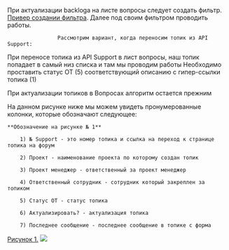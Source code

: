 При актуализации backloga на листе вопросы следует создать фильтр. [Привер создании фильтра](https://bu-techsupport-optiteam.netlify.app/posts/%D0%BF%D1%80%D0%B8%D0%BC%D0%B5%D1%80%20%D1%81%D0%BE%D0%B7%D0%B4%D0%B0%D0%BD%D0%B8%D1%8F%20%D1%84%D0%B8%D0%BB%D1%8C%D1%82%D1%80%D0%B0/).
Далее под своим фильтром проводить работы. 


					Рассмотрим вариант, когда переносим топик из API Support:
     
При переносе топика из API Support в лист вопросы, наш топик попадает в самый низ списка и там мы проводим работы 
Необходимо проставить статус ОТ (5) соответствующий описанию с гипер-ссылки топика (1)

При актуализации топиков в Вопросах алгоритм остается прежним


На данном рисунке ниже мы можем увидеть пронумерованные колонки, которые обозначают следующее:

	**Обозначение на рисунке № 1**
 
		1) № Support - это номер топика и ссылка на переход к странице топика на форум
  
		2) Проект - наименование проекта по которому создан топик
  
		3) Проект менеджер - ответственный за проект менеджер
  
		4) Ответственный сотрудник - сотрудник который закреплен за топиком
  
		5) Статус ОТ - статус топика 
  
		6) Актуализировать? - актуализация топика
  
		7) Последнее сообщение - последнее сообщение в топике с форма

[Рисунок 1.](https://habrastorage.org/webt/1-/yv/m6/1-yvm6wbsc-somm2wyvzanwuzqc.png)
![](https://habrastorage.org/webt/1-/yv/m6/1-yvm6wbsc-somm2wyvzanwuzqc.png)
